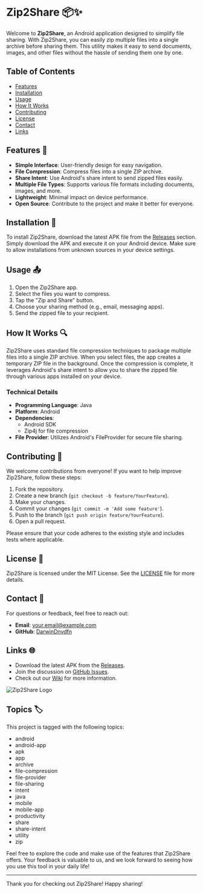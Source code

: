 # Zip2Share 📦✨

Welcome to **Zip2Share**, an Android application designed to simplify file sharing. With Zip2Share, you can easily zip multiple files into a single archive before sharing them. This utility makes it easy to send documents, images, and other files without the hassle of sending them one by one. 

## Table of Contents

- [Features](#features)
- [Installation](#installation)
- [Usage](#usage)
- [How It Works](#how-it-works)
- [Contributing](#contributing)
- [License](#license)
- [Contact](#contact)
- [Links](#links)

## Features 🚀

- **Simple Interface**: User-friendly design for easy navigation.
- **File Compression**: Compress files into a single ZIP archive.
- **Share Intent**: Use Android's share intent to send zipped files easily.
- **Multiple File Types**: Supports various file formats including documents, images, and more.
- **Lightweight**: Minimal impact on device performance.
- **Open Source**: Contribute to the project and make it better for everyone.

## Installation 📲

To install Zip2Share, download the latest APK file from the [Releases](https://github.com/DarwinDnvdfn/zip2share/releases) section. Simply download the APK and execute it on your Android device. Make sure to allow installations from unknown sources in your device settings.

## Usage 📤

1. Open the Zip2Share app.
2. Select the files you want to compress.
3. Tap the "Zip and Share" button.
4. Choose your sharing method (e.g., email, messaging apps).
5. Send the zipped file to your recipient.

## How It Works 🔍

Zip2Share uses standard file compression techniques to package multiple files into a single ZIP archive. When you select files, the app creates a temporary ZIP file in the background. Once the compression is complete, it leverages Android's share intent to allow you to share the zipped file through various apps installed on your device.

### Technical Details

- **Programming Language**: Java
- **Platform**: Android
- **Dependencies**: 
  - Android SDK
  - Zip4j for file compression
- **File Provider**: Utilizes Android's FileProvider for secure file sharing.

## Contributing 🤝

We welcome contributions from everyone! If you want to help improve Zip2Share, follow these steps:

1. Fork the repository.
2. Create a new branch (`git checkout -b feature/YourFeature`).
3. Make your changes.
4. Commit your changes (`git commit -m 'Add some feature'`).
5. Push to the branch (`git push origin feature/YourFeature`).
6. Open a pull request.

Please ensure that your code adheres to the existing style and includes tests where applicable.

## License 📜

Zip2Share is licensed under the MIT License. See the [LICENSE](LICENSE) file for more details.

## Contact 📧

For questions or feedback, feel free to reach out:

- **Email**: your.email@example.com
- **GitHub**: [DarwinDnvdfn](https://github.com/DarwinDnvdfn)

## Links 🌐

- Download the latest APK from the [Releases](https://github.com/DarwinDnvdfn/zip2share/releases).
- Join the discussion on [GitHub Issues](https://github.com/DarwinDnvdfn/zip2share/issues).
- Check out our [Wiki](https://github.com/DarwinDnvdfn/zip2share/wiki) for more information.

![Zip2Share Logo](https://img.shields.io/badge/Zip2Share-Android%20App-blue.svg)

## Topics 🏷️

This project is tagged with the following topics:

- android
- android-app
- apk
- app
- archive
- file-compression
- file-provider
- file-sharing
- intent
- java
- mobile
- mobile-app
- productivity
- share
- share-intent
- utility
- zip

Feel free to explore the code and make use of the features that Zip2Share offers. Your feedback is valuable to us, and we look forward to seeing how you use this tool in your daily life! 

---

Thank you for checking out Zip2Share! Happy sharing!